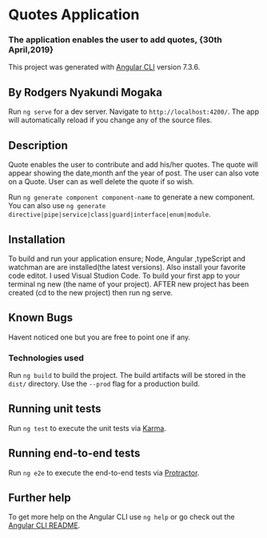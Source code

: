 # Quotes Application

### The application enables the user to add quotes, {30th April,2019}

This project was generated with [Angular CLI](https://github.com/angular/angular-cli) version 7.3.6.

## By Rodgers Nyakundi Mogaka

Run `ng serve` for a dev server. Navigate to `http://localhost:4200/`. The app will automatically reload if you change any of the source files.

## Description
Quote enables the user to contribute and add his/her quotes. The quote will appear showing the date,month anf the year of post.
The user can also vote on a Quote.
User can as well delete the quote if so wish.

Run `ng generate component component-name` to generate a new component. You can also use `ng generate directive|pipe|service|class|guard|interface|enum|module`.

## Installation
To build and run your application ensure; Node, Angular ,typeScript and watchman are are installed(the latest versions). Also install your favorite code editot. I used Visual Studion Code.
To build your first app to your terminal ng new (the name of your project). AFTER new project has been created (cd to the new project) then run ng serve.

## Known Bugs
Havent noticed one but you are free to point one if any.

### Technologies used



Run `ng build` to build the project. The build artifacts will be stored in the `dist/` directory. Use the `--prod` flag for a production build.

## Running unit tests

Run `ng test` to execute the unit tests via [Karma](https://karma-runner.github.io).

## Running end-to-end tests

Run `ng e2e` to execute the end-to-end tests via [Protractor](http://www.protractortest.org/).

## Further help

To get more help on the Angular CLI use `ng help` or go check out the [Angular CLI README](https://github.com/angular/angular-cli/blob/master/README.md).
